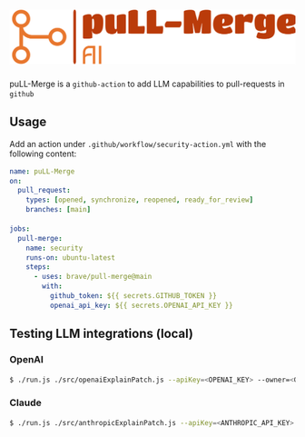 # ![pull-merge](/logo/svg/logo-no-background.svg)

puLL-Merge is a `github-action` to add LLM capabilities to pull-requests in `github`

## Usage

Add an action under `.github/workflow/security-action.yml` with the following content:

```yaml
name: puLL-Merge
on:
  pull_request:
    types: [opened, synchronize, reopened, ready_for_review]
    branches: [main]

jobs:
  pull-merge:
    name: security
    runs-on: ubuntu-latest
    steps:
      - uses: brave/pull-merge@main
        with:
          github_token: ${{ secrets.GITHUB_TOKEN }}
          openai_api_key: ${{ secrets.OPENAI_API_KEY }}

```

## Testing LLM integrations (local)

### OpenAI

```bash
$ ./run.js ./src/openaiExplainPatch.js --apiKey=<OPENAI_KEY> --owner=<GITHUB_OWNER e.g. brave> --repo=<REPO> --patchBody=<PATCHBODY> --debug=true
```

### Claude

```bash
$ ./run.js ./src/anthropicExplainPatch.js --apiKey=<ANTHROPIC_API_KEY> --owner=<GITHUB_OWNER e.g. brave> --repo=<REPO> --patchBody=<PATCHBODY> --debug=true
```
